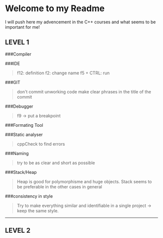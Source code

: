 # Welcome to my Readme

I will push here my advencement in the C++ courses and what seems to be important for me!



## LEVEL 1

###Compiler

###IDE
   >f12: definition
   >f2: change name
   >f5 + CTRL: run

###GIT
   >don't commit unworking code
   >make clear phrases in the title of the commit

###Debugger
   >f9 -> put a breakpoint

###Formating Tool

###Static analyser
   >cppCheck to find errors

###Naming
   >try to be as clear and short as possible

###Stack/Heap
   >Heap is good for polymorphisme and huge objects. Stack seems to be preferable in the other cases in general

###consistency in style
   >Try to make everything similar and identifiable in a single project -> keep the same style.

---

## LEVEL 2
